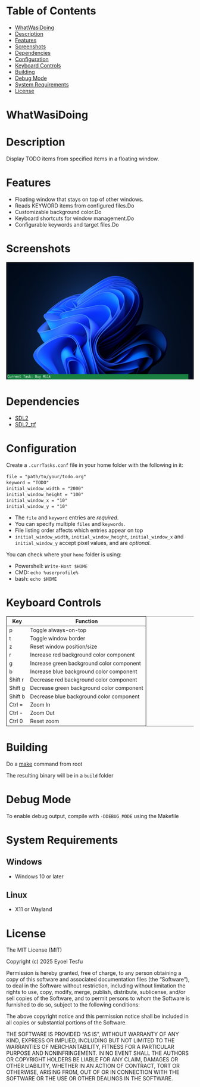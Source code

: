 
# Table of Contents

-   [WhatWasiDoing](#whatwasidoing)
-   [Description](#description)
-   [Features](#features)
-   [Screenshots](#screenshots)
-   [Dependencies](#dependencies)
-   [Configuration](#configuration)
-   [Keyboard Controls](#keyboard_controls)
-   [Building](#building)
-   [Debug Mode](#debug_mode)
-   [System Requirements](#system_requirements)
-   [License](#license)



<a id="whatwasidoing"></a>

# WhatWasiDoing


<a id="description"></a>

# Description

Display TODO items from specified items in a floating window.


<a id="features"></a>

# Features

-   Floating window that stays on top of other windows.
-   Reads KEYWORD items from configured files.Do
-   Customizable background color.Do
-   Keyboard shortcuts for window management.Do
-   Configurable keywords and target files.Do


<a id="screenshots"></a>

# Screenshots

![img](./images/screenshot_20250414_165314.png)


<a id="dependencies"></a>

# Dependencies

-   [SDL2](https://github.com/libsdl-org/SDL/releases)
-   [SDL2\_ttf](https://github.com/libsdl-org/SDL_ttf/releases)


<a id="configuration"></a>

# Configuration

Create a `.currTasks.conf` file in your home folder with the following in it:

    file = "path/to/your/todo.org"
    keyword = "TODO"
    initial_window_width = "2000"
    initial_window_height = "100"
    initial_window_x = "10"
    initial_window_y = "10"

-   The `file` and `keyword` entries are *required*.
-   You can specify multiple `files` and `keywords`.
-   File listing order affects which entries appear on top
-   `initial_window_width`, `initial_window_height`, `initial_window_x` and `initial_window_y` accept pixel values, and are *optional*.

You can check where your `home` folder is using:

-   Powershell: `Write-Host $HOME`
-   CMD: `echo %userprofile%`
-   bash: `echo $HOME`


<a id="keyboard_controls"></a>

# Keyboard Controls

<table border="2" cellspacing="0" cellpadding="6" rules="groups" frame="hsides">


<colgroup>
<col  class="org-left" />

<col  class="org-left" />
</colgroup>
<thead>
<tr>
<th scope="col" class="org-left">Key</th>
<th scope="col" class="org-left">Function</th>
</tr>
</thead>
<tbody>
<tr>
<td class="org-left">p</td>
<td class="org-left">Toggle always-on-top</td>
</tr>

<tr>
<td class="org-left">t</td>
<td class="org-left">Toggle window border</td>
</tr>

<tr>
<td class="org-left">z</td>
<td class="org-left">Reset window position/size</td>
</tr>

<tr>
<td class="org-left">r</td>
<td class="org-left">Increase red background color component</td>
</tr>

<tr>
<td class="org-left">g</td>
<td class="org-left">Increase green background color component</td>
</tr>

<tr>
<td class="org-left">b</td>
<td class="org-left">Increase blue background color component</td>
</tr>

<tr>
<td class="org-left">Shift r</td>
<td class="org-left">Decrease red background color component</td>
</tr>

<tr>
<td class="org-left">Shift g</td>
<td class="org-left">Decrease green background color component</td>
</tr>

<tr>
<td class="org-left">Shift b</td>
<td class="org-left">Decrease blue background color component</td>
</tr>

<tr>
<td class="org-left">Ctrl  =</td>
<td class="org-left">Zoom In</td>
</tr>

<tr>
<td class="org-left">Ctrl  -</td>
<td class="org-left">Zoom Out</td>
</tr>

<tr>
<td class="org-left">Ctrl  0</td>
<td class="org-left">Reset zoom</td>
</tr>
</tbody>
</table>


<a id="building"></a>

# Building

Do a [make](https://mirror.team-cymru.com/gnu/make) command from root

The resulting binary will be in a `build` folder


<a id="debug_mode"></a>

# Debug Mode

To enable debug output, compile with `-DDEBUG_MODE` using the Makefile


<a id="system_requirements"></a>

# System Requirements


## Windows

-   Windows 10 or later


## Linux

-   X11 or Wayland


<a id="license"></a>

# License

The MIT License (MIT)

Copyright (c) 2025 Eyoel Tesfu

Permission is hereby granted, free of charge, to any person obtaining
a copy of this software and associated documentation files (the
&ldquo;Software&rdquo;), to deal in the Software without restriction, including
without limitation the rights to use, copy, modify, merge, publish,
distribute, sublicense, and/or sell copies of the Software, and to
permit persons to whom the Software is furnished to do so, subject to
the following conditions:

The above copyright notice and this permission notice shall be
included in all copies or substantial portions of the Software.

THE SOFTWARE IS PROVIDED &ldquo;AS IS&rdquo;, WITHOUT WARRANTY OF ANY KIND,
EXPRESS OR IMPLIED, INCLUDING BUT NOT LIMITED TO THE WARRANTIES OF
MERCHANTABILITY, FITNESS FOR A PARTICULAR PURPOSE AND NONINFRINGEMENT.
IN NO EVENT SHALL THE AUTHORS OR COPYRIGHT HOLDERS BE LIABLE FOR ANY
CLAIM, DAMAGES OR OTHER LIABILITY, WHETHER IN AN ACTION OF CONTRACT,
TORT OR OTHERWISE, ARISING FROM, OUT OF OR IN CONNECTION WITH THE
SOFTWARE OR THE USE OR OTHER DEALINGS IN THE SOFTWARE.

